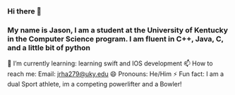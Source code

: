 ### Hi there 👋

### My name is Jason, I am a student at the University of Kentucky in the Computer Science program. I am fluent in C++, Java, C, and a little bit of python

🌱 I’m currently learning: learning swift and IOS development
📫 How to reach me: Email: jrha279@uky.edu
😄 Pronouns: He/Him
⚡ Fun fact: I am a dual Sport athlete, im a competing powerlifter and a Bowler!
 
